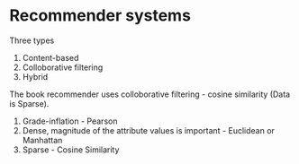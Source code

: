 # Recommender systems

Three types
1. Content-based
2. Colloborative filtering
3. Hybrid


The book recommender uses colloborative filtering - cosine similarity (Data is Sparse).
1. Grade-inflation - Pearson
2. Dense, magnitude of the attribute values is important - Euclidean or Manhattan
3. Sparse - Cosine Similarity


